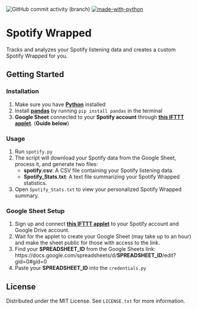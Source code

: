 ![GitHub commit activity (branch)](https://img.shields.io/github/commit-activity/t/WilleGyr/Spotify_Wrapped?label=Total%20commits&color=%2313A15C) [![made-with-python](https://img.shields.io/badge/Language-Python%203.12.4-1f425f.svg?logo=python)](https://www.python.org/)

# Spotify Wrapped

Tracks and analyzes your Spotify listening data and creates a custom Spotify Wrapped for you.

## Getting Started
### Installation
1. Make sure you have **[Python](https://www.python.org/downloads/)** installed
2. Install **[pandas](https://pandas.pydata.org/)** by running `pip install pandas` in the terminal
3. **Google Sheet** connected to your **Spotify account** through **[this IFTTT applet](https://ifttt.com/applets/nin7BxVm-keep-a-log-of-your-recently-played-tracks)**. (**Guide below**)

### Usage
1. Run `spotify.py`
2. The script will download your Spotify data from the Google Sheet, process it, and generate two files:
    - **spotify.csv**: A CSV file containing your Spotify listening data.
    - **Spotify_Stats.txt**: A text file summarizing your Spotify Wrapped statistics.
3. Open `Spotify_Stats.txt` to view your personalized Spotify Wrapped summary.

### Google Sheet Setup
1. Sign up and connect **[this IFTTT applet](https://ifttt.com/applets/nin7BxVm-keep-a-log-of-your-recently-played-tracks)** to your Spotify account and Google Drive account.
2. Wait for the applet to create your Google Sheet (may take up to an hour) and make the sheet public for those with access to the link.
3. Find your **SPREADSHEET_ID** from the Google Sheets link:<br>
h<span>ttps://docs.goo</span>gle.com/spreadsheets/d/**SPREADSHEET_ID**/edit?gid=0#gid=0
4. Paste your **SPREADSHEET_ID** into the `credentials.py`

## License
Distributed under the MIT License. See `LICENSE.txt` for more information.